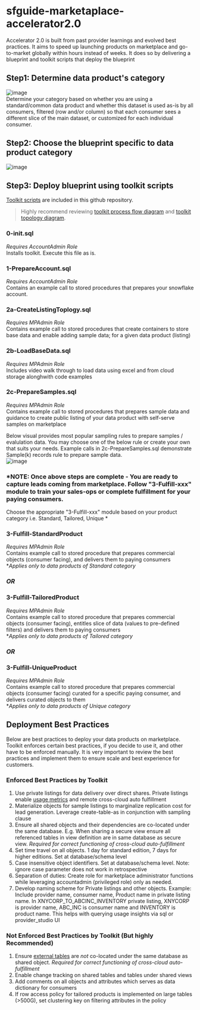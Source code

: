 # sfguide-marketaplace-accelerator2.0
Accelerator 2.0 is built from past provider learnings and evolved best practices. It aims to speed up launching products on marketplace and go-to-market globally within hours instead of weeks. It does so by delivering a blueprint and toolkit scripts that deploy the blueprint

## Step1: Determine data product's category
![image](https://user-images.githubusercontent.com/68336854/192832487-f4944d76-8ce1-4189-a23a-5d3ee68bbd84.png) <br />
Determine your category based on whether you are using a standard/common data product and whether this dataset is used as-is by all consumers, filtered (row and/or column) so that each consumer sees a different slice of the main dataset, or customized for each individual consumer.

## Step2: Choose the blueprint specific to data product category
![image](https://user-images.githubusercontent.com/68336854/192829999-c23b5cf7-fb96-42a4-8440-a2cd44d4e61d.png)

## Step3: Deploy blueprint using toolkit scripts 
[Toolkit scripts](https://github.com/sfc-gh-amgupta/sfguide-marketaplace-accelerator2.0/tree/main/ToolkitScripts) are included in this github repository. <br /> 
> Highly recommend reviewing [toolkit process flow diagram](https://github.com/sfc-gh-amgupta/sfguide-marketaplace-accelerator2.0/blob/main/Toolkit%20Process%20Flow%20Diagram.pdf) and [toolkit topology diagram](https://github.com/Snowflake-Labs/sfguide-marketaplace-accelerator2.0/blob/main/Toolkit%20Topology%20Diagram.pdf).


### 0-init.sql 
*Requires AccountAdmin Role*  <br />
Installs toolkit. Execute this file as is.

### 1-PrepareAccount.sql 
*Requires AccountAdmin Role*  <br />
Contains an example call to stored procedures that prepares your snowflake account. 

### 2a-CreateListingToplogy.sql 
*Requires MPAdmin Role*  <br />
Contains example call to stored procedures that create containers to store base data and enable adding sample data; for a given data product (listing)

### 2b-LoadBaseData.sql
*Requires MPAdmin Role*  <br />
Includes video walk through to load data using excel and from cloud storage alonghwith code examples <br /> 

### 2c-PrepareSamples.sql
*Requires MPAdmin Role*  <br />
Contains example call to stored procedures that prepares sample data and guidance to create public listing of your data product with self-serve samples on marketplace <br /> 

Below visual provides most popular sampling rules to prepare samples / evalulation data. You may choose one of the below rule or create your own that suits your needs. Example calls in 2c-PrepareSamples.sql demonstrate Sample(k) records rule to prepare sample data. <br />
![image](https://user-images.githubusercontent.com/68336854/193669864-79ccf9ac-c08d-471e-a731-6092e6144154.png)


### *NOTE: Once above steps are complete - You are ready to capture leads coming from marketplace. Follow "3-Fulfill-xxx" module to train your sales-ops or complete fulfillment for your paying consumers. <br />
Choose the appropriate "3-Fulfill-xxx" module based on your product category i.e. Standard, Tailored, Unique *

### 3-Fulfill-StandardProduct
*Requires MPAdmin Role*  <br />
Contains example call to stored procedure that prepares commercial objects (consumer facing), and delivers them to paying consumers  <br /> 
**Applies only to data products of Standard category*

### *OR*

### 3-Fulfill-TailoredProduct
*Requires MPAdmin Role*  <br />
Contains example call to stored procedure that prepares commercial objects (consumer facing), entitles slice of data (values to pre-defined filters) and delivers them to paying consumers <br /> 
**Applies only to data products of Tailored category*

### *OR*

### 3-Fulfill-UniqueProduct
*Requires MPAdmin Role*  <br />
Contains example call to stored procedure that prepares commercial objects (consumer facing) curated for a specific paying consumer, and delivers curated objects to them <br /> 
**Applies only to data products of Unique category*


## Deployment Best Practices 
Below are best practices to deploy your data products on marketplace. Toolkit enforces certain best practices, if you decide to use it, and other have to be enforced manually. It is very important to review the best practices and implement them to ensure scale and best experience for customers.

### Enforced Best Practices by Toolkit
1. Use private listings for data delivery over direct shares. Private listings enable [usage metrics](https://docs.snowflake.com/en/sql-reference/data-sharing-usage.html) and remote cross-cloud auto fulfillment
2. Materialize objects for sample listings to marginalize replication cost for lead generation. Leverage create-table-as in conjunction with sampling clause 
3. Ensure all shared objects and their dependencies are co-located under the same database. E.g. When sharing a secure view ensure all referenced tables in view definition are in same database as secure view. _Required for correct functioning of cross-cloud auto-fulfillment_
4. Set time travel on all objects. 1 day for standard edition, 7 days for higher editions.  Set at database/schema level
5. Case insensitive object identifiers. Set at database/schema level. Note: ignore case parameter does not work in retrospective
6. Separation of duties: Create role for marketplace administrator functions while leveraging accountadmin (privileged role) only as needed. 
7. Develop naming scheme for Private listings and other objects. Example: Include provider name, consumer name,  Product name in private listing name. In  XNYCORP_TO_ABCINC_INVENTORY private listing, XNYCORP is provider name, ABC_INC is consumer name and INVENTORY is product name. This helps with querying usage insights via sql or provider_studio UI

### Not Enforced Best Practices by Toolkit (But highly Recommended)
1. Ensure [external tables](https://docs.snowflake.com/en/user-guide/database-replication-intro.html#replicated-database-objects) are _not_ co-located under the same database as shared object. _Required for correct functioning of cross-cloud auto-fulfillment_
2. Enable change tracking on shared tables and tables under shared views
3. Add comments on all objects and attributes which serves as data dictionary for consumers
4. If row access policy for tailored products is implemented on large tables (>500G), set clustering key on filtering attributes in the policy


